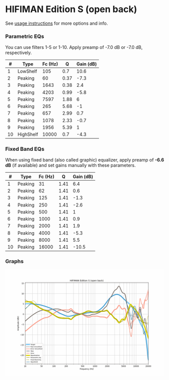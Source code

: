 # HIFIMAN Edition S (open back)
See [usage instructions](https://github.com/jaakkopasanen/AutoEq#usage) for more options and info.

### Parametric EQs
You can use filters 1-5 or 1-10. Apply preamp of -7.0 dB or -7.0 dB, respectively.

|   # | Type      |   Fc (Hz) |    Q |   Gain (dB) |
|-----|-----------|-----------|------|-------------|
|   1 | LowShelf  |       105 | 0.7  |        10.6 |
|   2 | Peaking   |        60 | 0.37 |        -7.3 |
|   3 | Peaking   |      1643 | 0.38 |         2.4 |
|   4 | Peaking   |      4203 | 0.99 |        -5.8 |
|   5 | Peaking   |      7597 | 1.88 |         6   |
|   6 | Peaking   |       265 | 5.68 |        -1   |
|   7 | Peaking   |       657 | 2.99 |         0.7 |
|   8 | Peaking   |      1078 | 2.33 |        -0.7 |
|   9 | Peaking   |      1956 | 5.39 |         1   |
|  10 | HighShelf |     10000 | 0.7  |        -4.3 |

### Fixed Band EQs
When using fixed band (also called graphic) equalizer, apply preamp of **-6.6 dB** (if available) and set gains manually with these parameters.

|   # | Type    |   Fc (Hz) |    Q |   Gain (dB) |
|-----|---------|-----------|------|-------------|
|   1 | Peaking |        31 | 1.41 |         6.4 |
|   2 | Peaking |        62 | 1.41 |         0.6 |
|   3 | Peaking |       125 | 1.41 |        -1.3 |
|   4 | Peaking |       250 | 1.41 |        -2.6 |
|   5 | Peaking |       500 | 1.41 |         1   |
|   6 | Peaking |      1000 | 1.41 |         0.9 |
|   7 | Peaking |      2000 | 1.41 |         1.9 |
|   8 | Peaking |      4000 | 1.41 |        -5.3 |
|   9 | Peaking |      8000 | 1.41 |         5.5 |
|  10 | Peaking |     16000 | 1.41 |       -10.5 |

### Graphs
![](./HIFIMAN%20Edition%20S%20(open%20back).png)
